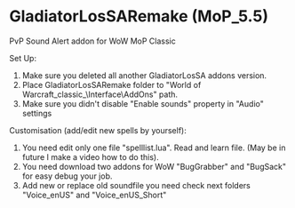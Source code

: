# GladiatorLosSARemake (MoP_5.5)
PvP Sound Alert addon for WoW MoP Classic

Set Up:
1. Make sure you deleted all another GladiatorLosSA addons version.
2. Place GladiatorLosSARemake folder to "World of Warcraft\_classic_\Interface\AddOns" path.
3. Make sure you didn't disable "Enable sounds" property in "Audio" settings

Customisation (add/edit new spells by yourself):
1. You need edit only one file "spelllist.lua". Read and learn file. (May be in future I make a video how to do this).
2. You need download two addons for WoW "BugGrabber" and "BugSack" for easy debug your job.
3. Add new or replace old soundfile you need check next folders "Voice_enUS" and "Voice_enUS_Short"
